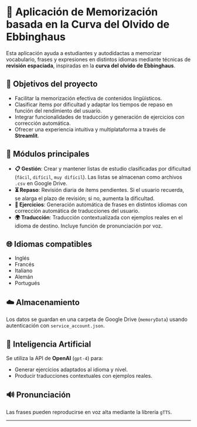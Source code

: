 # 🧠 Aplicación de Memorización basada en la Curva del Olvido de Ebbinghaus

Esta aplicación ayuda a estudiantes y autodidactas a memorizar vocabulario, frases y expresiones en distintos idiomas mediante técnicas de **revisión espaciada**, inspiradas en la **curva del olvido de Ebbinghaus**.

## 🎯 Objetivos del proyecto

- Facilitar la memorización efectiva de contenidos lingüísticos.
- Clasificar ítems por dificultad y adaptar los tiempos de repaso en función del rendimiento del usuario.
- Integrar funcionalidades de traducción y generación de ejercicios con corrección automática.
- Ofrecer una experiencia intuitiva y multiplataforma a través de **Streamlit**.

## 🧩 Módulos principales

- **📋 Gestión**: Crear y mantener listas de estudio clasificadas por dificultad (`fácil`, `difícil`, `muy difícil`). Las listas se almacenan como archivos `.csv` en Google Drive.
- **⏳ Repaso**: Revisión diaria de ítems pendientes. Si el usuario recuerda, se alarga el plazo de revisión; si no, aumenta la dificultad.
- **🧪 Ejercicios**: Generación automática de frases en distintos idiomas con corrección automática de traducciones del usuario.
- **🌍 Traducción**: Traducción contextualizada con ejemplos reales en el idioma de destino. Incluye función de pronunciación por voz.

## 🌐 Idiomas compatibles

- Inglés  
- Francés  
- Italiano  
- Alemán  
- Portugués  

## ☁️ Almacenamiento

Los datos se guardan en una carpeta de Google Drive (`memoryData`) usando autenticación con `service_account.json`.

## 🤖 Inteligencia Artificial

Se utiliza la API de **OpenAI** (`gpt-4`) para:
- Generar ejercicios adaptados al idioma y nivel.
- Producir traducciones contextuales con ejemplos reales.

## 🔊 Pronunciación

Las frases pueden reproducirse en voz alta mediante la librería `gTTS`.

---


